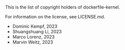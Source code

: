 This is the list of copyright holders of dockerfile-kernel.

For information on the license, see LICENSE.md.

* Dominic Kempf, 2023
* Shuangshuang Li, 2023
* Marco Lorenz, 2023
* Marvin Weitz, 2023
